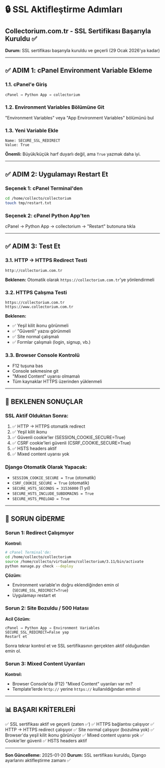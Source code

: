 # 🔒 SSL Aktifleştirme Adımları
## Collectorium.com.tr - SSL Sertifikası Başarıyla Kuruldu ✅

**Durum:** SSL sertifikası başarıyla kuruldu ve geçerli (29 Ocak 2026'ya kadar)

---

## ✅ ADIM 1: cPanel Environment Variable Ekleme

### 1.1. cPanel'e Giriş
```
cPanel → Python App → collectorium
```

### 1.2. Environment Variables Bölümüne Git
"Environment Variables" veya "App Environment Variables" bölümünü bul

### 1.3. Yeni Variable Ekle
```
Name: SECURE_SSL_REDIRECT
Value: True
```

**Önemli:** Büyük/küçük harf duyarlı değil, ama `True` yazmak daha iyi.

---

## ✅ ADIM 2: Uygulamayı Restart Et

### Seçenek 1: cPanel Terminal'den
```bash
cd /home/collecto/collectorium
touch tmp/restart.txt
```

### Seçenek 2: cPanel Python App'ten
cPanel → Python App → collectorium → "Restart" butonuna tıkla

---

## ✅ ADIM 3: Test Et

### 3.1. HTTP → HTTPS Redirect Testi
```
http://collectorium.com.tr
```
**Beklenen:** Otomatik olarak `https://collectorium.com.tr`'ye yönlendirmeli

### 3.2. HTTPS Çalışma Testi
```
https://collectorium.com.tr
https://www.collectorium.com.tr
```
**Beklenen:**
- ✅ Yeşil kilit ikonu görünmeli
- ✅ "Güvenli" yazısı görünmeli
- ✅ Site normal çalışmalı
- ✅ Formlar çalışmalı (login, signup, vb.)

### 3.3. Browser Console Kontrolü
- F12 tuşuna bas
- Console sekmesine git
- "Mixed Content" uyarısı olmamalı
- Tüm kaynaklar HTTPS üzerinden yüklenmeli

---

## 🎯 BEKLENEN SONUÇLAR

### SSL Aktif Olduktan Sonra:
1. ✅ HTTP → HTTPS otomatik redirect
2. ✅ Yeşil kilit ikonu
3. ✅ Güvenli cookie'ler (SESSION_COOKIE_SECURE=True)
4. ✅ CSRF cookie'leri güvenli (CSRF_COOKIE_SECURE=True)
5. ✅ HSTS headers aktif
6. ✅ Mixed content uyarısı yok

### Django Otomatik Olarak Yapacak:
- `SESSION_COOKIE_SECURE = True` (otomatik)
- `CSRF_COOKIE_SECURE = True` (otomatik)
- `SECURE_HSTS_SECONDS = 31536000` (1 yıl)
- `SECURE_HSTS_INCLUDE_SUBDOMAINS = True`
- `SECURE_HSTS_PRELOAD = True`

---

## 🚨 SORUN GİDERME

### Sorun 1: Redirect Çalışmıyor
**Kontrol:**
```bash
# cPanel Terminal'de:
cd /home/collecto/collectorium
source /home/collecto/virtualenv/collectorium/3.11/bin/activate
python manage.py check --deploy
```

**Çözüm:**
- Environment variable'ın doğru eklendiğinden emin ol (`SECURE_SSL_REDIRECT=True`)
- Uygulamayı restart et

### Sorun 2: Site Bozuldu / 500 Hatası
**Acil Çözüm:**
```
cPanel → Python App → Environment Variables
SECURE_SSL_REDIRECT=False yap
Restart et
```

Sonra tekrar kontrol et ve SSL sertifikasının gerçekten aktif olduğundan emin ol.

### Sorun 3: Mixed Content Uyarıları
**Kontrol:**
- Browser Console'da (F12) "Mixed Content" uyarıları var mı?
- Template'lerde `http://` yerine `https://` kullanıldığından emin ol

---

## 📊 BAŞARI KRİTERLERİ

✅ SSL sertifikası aktif ve geçerli (zaten ✅)
✅ HTTPS bağlantısı çalışıyor
✅ HTTP → HTTPS redirect çalışıyor
✅ Site normal çalışıyor (bozulma yok)
✅ Browser'da yeşil kilit ikonu görünüyor
✅ Mixed content uyarısı yok
✅ Cookie'ler güvenli
✅ HSTS headers aktif

---

**Son Güncelleme:** 2025-01-20
**Durum:** SSL sertifikası kuruldu, Django ayarlarını aktifleştirme zamanı ✅

